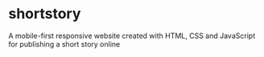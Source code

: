 # shortstory
A mobile-first responsive website created with HTML, CSS and JavaScript for publishing a short story online
